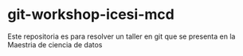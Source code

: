 # git-workshop-icesi-mcd
Este repositoria es para resolver un taller en git que se presenta en la Maestria de ciencia de datos
